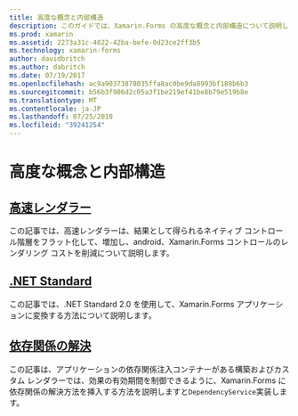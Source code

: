 ```yaml
---
title: 高度な概念と内部構造
description: このガイドでは、Xamarin.Forms の高度な概念と内部構造について説明します。 現在、高速レンダラーと .NET Standard についての記事が含まれています。
ms.prod: xamarin
ms.assetid: 2273a31c-4022-42ba-befe-0d23ce2ff3b5
ms.technology: xamarin-forms
author: davidbritch
ms.author: dabritch
ms.date: 07/19/2017
ms.openlocfilehash: ac9a90373878035ffa8ac0be9da8993bf189b6b3
ms.sourcegitcommit: b56b3f906d2c05a3f1be219ef41be8b79e519b8e
ms.translationtype: MT
ms.contentlocale: ja-JP
ms.lasthandoff: 07/25/2018
ms.locfileid: "39241254"
---
```

# <a name="advanced-concepts--internals"></a>高度な概念と内部構造

## <a name="fast-renderersfast-renderersmd"></a>[高速レンダラー](fast-renderers.md)

この記事では、高速レンダラーは、結果として得られるネイティブ コントロール階層をフラット化して、増加し、android、Xamarin.Forms コントロールのレンダリング コストを削減について説明します。

## <a name="net-standardnet-standardmd"></a>[.NET Standard](net-standard.md)

この記事では、.NET Standard 2.0 を使用して、Xamarin.Forms アプリケーションに変換する方法について説明します。

## <a name="dependency-resolutiondependency-resolutionmd"></a>[依存関係の解決](dependency-resolution.md)

この記事は、アプリケーションの依存関係注入コンテナーがある構築およびカスタム レンダラーでは、効果の有効期間を制御できるように、Xamarin.Forms に依存関係の解決方法を挿入する方法を説明しますと`DependencyService`実装します。
